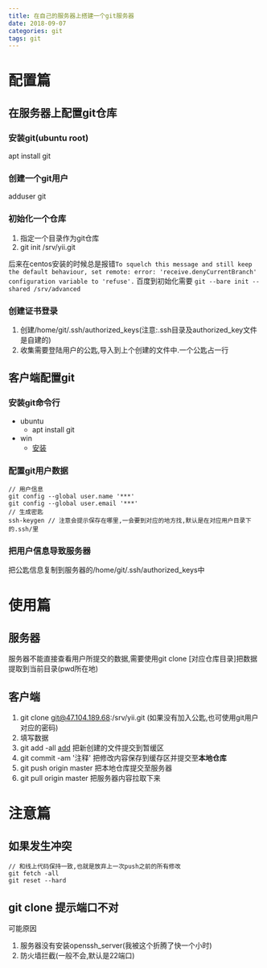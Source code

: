 ```yaml
---
title: 在自己的服务器上搭建一个git服务器
date: 2018-09-07
categories: git
tags: git
---
```


# 配置篇
## 在服务器上配置git仓库
### 安装git(ubuntu root)
apt install git
### 创建一个git用户
adduser git
### 初始化一个仓库
1. 指定一个目录作为git仓库
2. git init /srv/yii.git

后来在centos安装的时候总是报错`To squelch this message and still keep the default behaviour, set remote: error: 'receive.denyCurrentBranch' configuration variable to 'refuse'.`
百度到初始化需要 `git --bare init --shared /srv/advanced`
### 创建证书登录
1. 创建/home/git/.ssh/authorized_keys(注意:.ssh目录及authorized_key文件是自建的)
2. 收集需要登陆用户的公匙,导入到上个创建的文件中.一个公匙占一行
## 客户端配置git
### 安装git命令行 
- ubuntu
    - apt install git
- win
    - [安装](https://git-scm.com/book/zh/v2/%E8%B5%B7%E6%AD%A5-%E5%AE%89%E8%A3%85-Git)
### 配置git用户数据
```
// 用户信息
git config --global user.name '***'
git config --global user.email '***'
// 生成密匙
ssh-keygen // 注意会提示保存在哪里,一会要到对应的地方找,默认是在对应用户目录下的.ssh/里
```
### 把用户信息导致服务器
把公匙信息复制到服务器的/home/git/.ssh/authorized_keys中
# 使用篇
## 服务器
服务器不能直接查看用户所提交的数据,需要使用git clone [对应仓库目录]把数据提取到当前目录(pwd所在地)
## 客户端
1. git clone git@47.104.189.68:/srv/yii.git (如果没有加入公匙,也可使用git用户对应的密码)
2. 填写数据
3. git add -all [add](https://www.cnblogs.com/skura23/p/5859243.html) 把新创建的文件提交到暂缓区
4. git commit -am '注释' 把修改内容保存到缓存区并提交至**本地仓库**
5. git push origin master 把本地仓库提交至服务器
6. git pull origin master 把服务器内容拉取下来

# 注意篇
## 如果发生冲突
```
// 和线上代码保持一致,也就是放弃上一次push之前的所有修改
git fetch -all
git reset --hard
```
## git clone 提示端口不对
可能原因
1. 服务器没有安装openssh_server(我被这个折腾了快一个小时)
2. 防火墙拦截(一般不会,默认是22端口)
